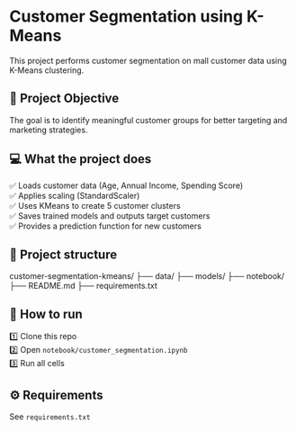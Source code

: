 # Customer Segmentation using K-Means

This project performs customer segmentation on mall customer data using K-Means clustering. 

## 📌 Project Objective
The goal is to identify meaningful customer groups for better targeting and marketing strategies. 

## 💻 What the project does
✅ Loads customer data (Age, Annual Income, Spending Score)  
✅ Applies scaling (StandardScaler)  
✅ Uses KMeans to create 5 customer clusters  
✅ Saves trained models and outputs target customers  
✅ Provides a prediction function for new customers  

## 📂 Project structure
customer-segmentation-kmeans/
├── data/
├── models/
├── notebook/
├── README.md
├── requirements.txt


## 🚀 How to run
1️⃣ Clone this repo  
2️⃣ Open `notebook/customer_segmentation.ipynb`  
3️⃣ Run all cells  

## ⚙ Requirements
See `requirements.txt`

